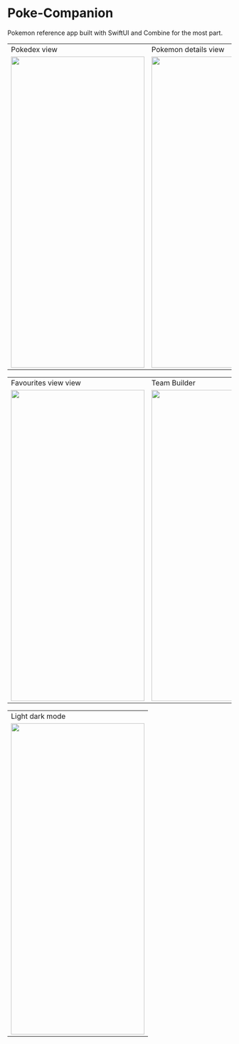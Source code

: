 # Poke-Companion

Pokemon reference app built with SwiftUI and Combine for the most part.

<table>
  <tr>
    <td>Pokedex view</td>
     <td>Pokemon details view</td>
  </tr>
  <tr>
    <td><img src="https://github.com/smokycoffee/Poke-Companion/blob/main/Apple%20iPhone%2011%20Pro%20Max%20Screenshot%200.png" width=300 height=700></td>
    <td><img src="https://github.com/smokycoffee/Poke-Companion/blob/main/Apple%20iPhone%2011%20Pro%20Max%20Screenshot%201.png" width=300 height=700></td>
  </tr>
 </table>

<table>
  <tr>
          <td>Favourites view view</td>
                   <td>Team Builder</td>
  </tr>
  <tr>
      <td><img src="https://github.com/smokycoffee/Poke-Companion/blob/main/Apple%20iPhone%2011%20Pro%20Max%20Screenshot%202.png" width=300 height=700></td>
    <td><img src="https://github.com/smokycoffee/Poke-Companion/blob/main/Apple%20iPhone%2011%20Pro%20Max%20Screenshot%203.png" width=300 height=700></td>
    
  </tr>
 </table>

<table>
  <tr>
               <td>Light dark mode</td>
  </tr>
  <tr>
    <td><img src="https://github.com/smokycoffee/Poke-Companion/blob/main/Apple%20iPhone%2011%20Pro%20Max%20Screenshot%204.png" width=300 height=700></td>
    
  </tr>
 </table>
